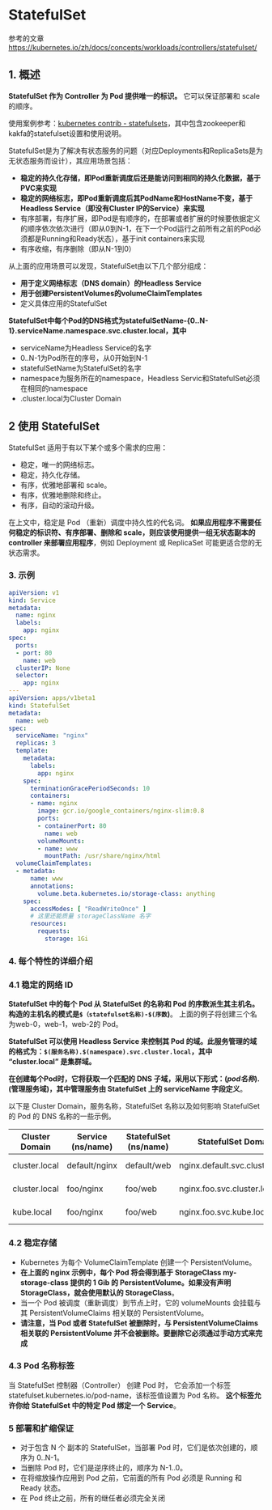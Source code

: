 # StatefulSet
参考的文章 https://kubernetes.io/zh/docs/concepts/workloads/controllers/statefulset/

## 1. 概述
**StatefulSet 作为 Controller 为 Pod 提供唯一的标识。** 它可以保证部署和 scale 的顺序。

使用案例参考：[kubernetes contrib - statefulsets](https://github.com/kubernetes-retired/contrib/tree/master/statefulsets)，其中包含zookeeper和kakfa的statefulset设置和使用说明。

StatefulSet是为了解决有状态服务的问题（对应Deployments和ReplicaSets是为无状态服务而设计），其应用场景包括：

- **稳定的持久化存储，即Pod重新调度后还是能访问到相同的持久化数据，基于PVC来实现**
- **稳定的网络标志，即Pod重新调度后其PodName和HostName不变，基于Headless Service（即没有Cluster IP的Service）来实现**
- 有序部署，有序扩展，即Pod是有顺序的，在部署或者扩展的时候要依据定义的顺序依次依次进行（即从0到N-1，在下一个Pod运行之前所有之前的Pod必须都是Running和Ready状态），基于init containers来实现
- 有序收缩，有序删除（即从N-1到0）

从上面的应用场景可以发现，StatefulSet由以下几个部分组成：

- **用于定义网络标志（DNS domain）的Headless Service**
- **用于创建PersistentVolumes的volumeClaimTemplates**
- 定义具体应用的StatefulSet

**StatefulSet中每个Pod的DNS格式为statefulSetName-{0..N-1}.serviceName.namespace.svc.cluster.local，其中**

- serviceName为Headless Service的名字
- 0..N-1为Pod所在的序号，从0开始到N-1
- statefulSetName为StatefulSet的名字
- namespace为服务所在的namespace，Headless Servic和StatefulSet必须在相同的namespace
- .cluster.local为Cluster Domain

## 2 使用 StatefulSet
StatefulSet 适用于有以下某个或多个需求的应用：

- 稳定，唯一的网络标志。
- 稳定，持久化存储。
- 有序，优雅地部署和 scale。
- 有序，优雅地删除和终止。
- 有序，自动的滚动升级。

在上文中，稳定是 Pod （重新）调度中持久性的代名词。 **如果应用程序不需要任何稳定的标识符、有序部署、删除和 scale，则应该使用提供一组无状态副本的 controller 来部署应用程序**，例如 Deployment 或 ReplicaSet 可能更适合您的无状态需求。

### 3. 示例
```YAML
apiVersion: v1
kind: Service
metadata:
  name: nginx
  labels:
    app: nginx
spec:
  ports:
  - port: 80
    name: web
  clusterIP: None
  selector:
    app: nginx
---
apiVersion: apps/v1beta1
kind: StatefulSet
metadata:
  name: web
spec:
  serviceName: "nginx"
  replicas: 3
  template:
    metadata:
      labels:
        app: nginx
    spec:
      terminationGracePeriodSeconds: 10
      containers:
      - name: nginx
        image: gcr.io/google_containers/nginx-slim:0.8
        ports:
        - containerPort: 80
          name: web
        volumeMounts:
        - name: www
          mountPath: /usr/share/nginx/html
  volumeClaimTemplates:
  - metadata:
      name: www
      annotations:
        volume.beta.kubernetes.io/storage-class: anything
    spec:
      accessModes: [ "ReadWriteOnce" ]
      # 这里还能质量 storageClassName 名字
      resources:
        requests:
          storage: 1Gi
```
### 4. 每个特性的详细介绍
### 4.1 稳定的网络 ID
**StatefulSet 中的每个 Pod 从 StatefulSet 的名称和 Pod 的序数派生其主机名。构造的主机名的模式是`$（statefulset名称)-$(序数`)**。 上面的例子将创建三个名为web-0，web-1，web-2的 Pod。

**StatefulSet 可以使用 Headless Service 来控制其 Pod 的域。此服务管理的域的格式为：`$(服务名称).$(namespace).svc.cluster.local`，其中 “cluster.local” 是集群域。**

**在创建每个Pod时，它将获取一个匹配的 DNS 子域，采用以下形式：$(pod 名称).$(管理服务域)，其中管理服务由 StatefulSet 上的 serviceName 字段定义**。

以下是 Cluster Domain，服务名称，StatefulSet 名称以及如何影响 StatefulSet 的 Pod 的 DNS 名称的一些示例。


|Cluster Domain|Service (ns/name)|StatefulSet (ns/name)|StatefulSet Domain|Pod DNS|Pod Hostname|
|---|---|---|---|---|---|
|cluster.local|default/nginx|default/web|nginx.default.svc.cluster.local|web-{0..N-1}.nginx.default.svc.cluster.local|web-{0..N-1}
|cluster.local|foo/nginx|foo/web|nginx.foo.svc.cluster.local|web-{0..N-1}.nginx.foo.svc.cluster.local|web-{0..N-1}
|kube.local|foo/nginx|foo/web|nginx.foo.svc.kube.local|web-{0..N-1}.nginx.foo.svc.kube.local|web-{0..N-1}

### 4.2 稳定存储
- Kubernetes 为每个 VolumeClaimTemplate 创建一个 PersistentVolume。 
- **在上面的 nginx 示例中，每个 Pod 将会得到基于 StorageClass my-storage-class 提供的 1 Gib 的 PersistentVolume。如果没有声明 StorageClass，就会使用默认的 StorageClass**。
-  当一个 Pod 被调度（重新调度）到节点上时，它的 volumeMounts 会挂载与其 PersistentVolumeClaims 相关联的 PersistentVolume。 
-  **请注意，当 Pod 或者 StatefulSet 被删除时，与 PersistentVolumeClaims 相关联的 PersistentVolume 并不会被删除。要删除它必须通过手动方式来完成**

### 4.3 Pod 名称标签 
当 StatefulSet 控制器（Controller） 创建 Pod 时， 它会添加一个标签 statefulset.kubernetes.io/pod-name，该标签值设置为 Pod 名称。 **这个标签允许你给 StatefulSet 中的特定 Pod 绑定一个 Service**。

### 5 部署和扩缩保证 
- 对于包含 N 个 副本的 StatefulSet，当部署 Pod 时，它们是依次创建的，顺序为 0..N-1。
- 当删除 Pod 时，它们是逆序终止的，顺序为 N-1..0。
- 在将缩放操作应用到 Pod 之前，它前面的所有 Pod 必须是 Running 和 Ready 状态。
- 在 Pod 终止之前，所有的继任者必须完全关闭